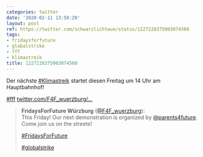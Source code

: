 ```yaml
---
categories: twitter
date: '2020-02-11 13:50:20'
layout: post
ref: https://twitter.com/schwarzlichtwue/status/1227228375003074560
tags:
- fridaysforfuture
- globalstrike
- fff
- klimastreik
title: 1227228375003074560
---
```

Der nächste [#Klimastreik](/t/klimastreik) startet diesen Freitag um 14 Uhr am Hauptbahnhof!

[#fff](/t/fff) [twitter.com/F4F_wuerzburg/…](https://twitter.com/F4F_wuerzburg/status/1227223194731532289)
> <b>FridaysForFuture Würzburg</b> ([@F4F_wuerzburg](https://twitter.com/F4F_wuerzburg)):  
>This Friday! Our next demonstration is organized by [@parents4future](https://twitter.com/parents4future). Come join us on the streets!  
>  
>  
>  
>[#FridaysForFuture](/t/fridaysforfuture)   
>  
>[#globalstrike](/t/globalstrike)   

